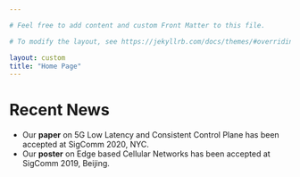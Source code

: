```yaml
---

# Feel free to add content and custom Front Matter to this file.

# To modify the layout, see https://jekyllrb.com/docs/themes/#overriding-theme-defaults

layout: custom
title: "Home Page"
---
```


<!-- Recent News -->
<h1>Recent News</h1>
<ul>
  <li>Our <b>paper</b> on 5G Low Latency and Consistent Control Plane has been accepted at SigComm 2020, NYC.</li>
  <li>Our <b>poster</b> on Edge based Cellular Networks has been accepted at SigComm 2019, Beijing.</li>
</ul>

